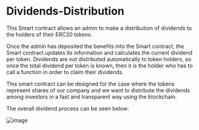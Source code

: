 # Dividends-Distribution
This Smart contract allows an admin to make a distribution of dividends to the holders of their ERC20 tokens. 

Once the admin has deposited the benefits into the Smart contract, the Smart contract updates its information and calculates the current dividend per token. Dividends are not distributed automatically to token holders, so once the total dividend per token is known, then it is the holder who has to call a function in order to claim their dividends.

This smart contract can be designed for the case where the tokens represent shares of our company and we want to distribute the dividends among investors in a fast and transparent way using the blockchain.

The overall dividend process can be seen below:

![image](https://user-images.githubusercontent.com/126001574/220420382-0e55b2b8-c970-449b-8629-08ecc17cabd4.png)
